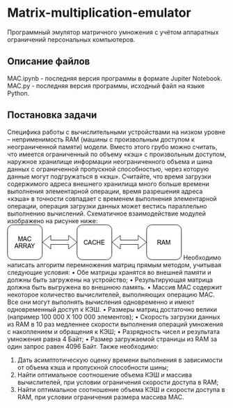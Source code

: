 # Matrix-multiplication-emulator
Программный эмулятор матричного умножения с учётом аппаратных ограничений персональных компьютеров.
## Описание файлов
MAC.ipynb - последняя версия программы в формате Jupiter Notebook.
MAC.py - последняя версия программы, исходный файл на языке Python.
## Постановка задачи
Специфика работы с вычислительными устройствами на низком уровне – неприменимость RAM (машины с произвольным доступом к неограниченной памяти) модели. Вместо этого грубо можно считать, что имеется ограниченный по объему «кэш» с произвольным доступом, наружное хранилище информации неограниченного объема и шина данных с ограниченной пропускной способностью, через которую данные могут подгружаться в «кэш». Считайте, что время загрузки содержимого адреса внешнего хранилища много больше времени выполнения элементарной операции, время разрешения адреса «кэша» в точности совпадает с временем выполнения элементарной операции, операция загрузки данных может вестись параллельно выполнению вычислений.
Схематичное взаимодействие модулей изображено на рисунке ниже:
<img src = "images/Arch.png">
Необходимо написать алгоритм перемножения матриц прямым методом, учитывая следующие условия:
•	Обе матрицы хранятся во внешней памяти и должны быть загружены на устройство;
•	Результирующая матрица должна быть выгружена во внешнюю память.
•	Массив MAC содержит некоторое количество вычислителей, выполняющих операцию MAC. Все они могут выполнять вычисления одновременно и имеют одновременный доступ к КЭШ.
•	Размеры матриц достаточно велики (например 100 000 Х 100 000 элементов);
•	Скорость загрузки данных из RAM в 10 раз медленнее скорости выполнения операций умножения с накоплением и обращения к КЭШ;
•	Разрядность чисел и результата умножения равна 4 Байт;
•	Размер загружаемой страницы из RAM за один запрос равен 4096 Байт.
Также необходимо:
1. Дать асимптотическую оценку времени выполнения в зависимости от объема кэша и пропускной способности шины;
2. Найти оптимальное соотношение объема КЭШ и массива вычислителей, при условии ограничения скорости доступа в RAM;
3. Найти оптимальное соотношение объема КЭШ и скорости доступа в RAM, при условии ограничения размера массива MAC.
